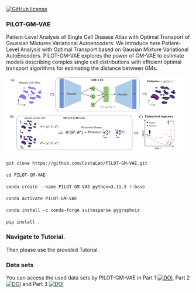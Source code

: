 
[![GitHub license](https://img.shields.io/github/license/CostaLab/PILOT.svg)](https://github.com/CostaLab/PILOT?tab=MIT-1-ov-file#MIT-1-ov-file)

### PILOT-GM-VAE

Patient-Level Analysis of Single Cell Disease Atlas with Optimal Transport of Gaussian Mixtures Variational Autoencoders.
We introduce here PatIent-Level Analysis with Optimal Transport based on Gausian Mixture  Variational AutoEncoders. PILOT-GM-VAE explores the power of GM-VAE to estimate models describing complex single cell distributions with efficient optimal transport algorithms for estimating the distance between GMs.



![plot](./img/plot1.png)

```terminal
git clone https://github.com/CostaLab/PILOT-GM-VAE.git

cd PILOT-GM-VAE

conda create --name PILOT-GM-VAE python=3.11.5 r-base

conda activate PILOT-GM-VAE

conda install -c conda-forge suitesparse pygraphviz

pip install .
```

### Navigate to Tutorial.

Then please use the provided Tutorial.


### Data sets

You can access the used data sets by PILOT-GM-VAE in Part 1 [![DOI](https://zenodo.org/badge/DOI/10.5281/zenodo.4740646.svg)](https://zenodo.org/records/8370081), Part 2 [![DOI](https://zenodo.org/badge/DOI/10.5281/zenodo.4740646.svg)](https://zenodo.org/records/7957118) and Part 3 
[![DOI](https://zenodo.org/badge/DOI/10.5281/zenodo.4740646.svg)](https://zenodo.org/records/14615923)


